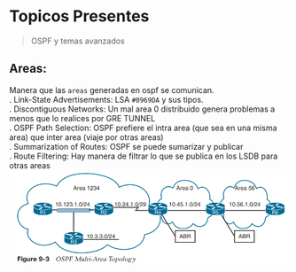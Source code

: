# Topicos Presentes
> OSPF y temas avanzados

## Areas: 
Manera que las `areas` generadas en ospf se comunican.\
. Link-State Advertisements: LSA `#0969DA` y sus tipos.\
. Discontiguous Networks: Un mal area 0 distribuido genera problemas a menos que lo realices por GRE TUNNEL\
. OSPF Path Selection: OSPF prefiere el intra area (que sea en una misma area) que inter area (viaje por otras areas)\
. Summarization of Routes: OSPF se puede sumarizar y publicar\
. Route Filtering: Hay manera de filtrar lo que se publica en los LSDB para otras areas\
 ![Image Alt](https://github.com/Nigelpa74/CCNP-brief/blob/35479f397f5912056e406a0c9b2250337302fe77/Area%20Ospf.png)
